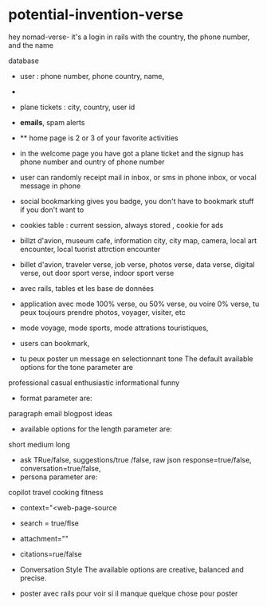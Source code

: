 # potential-invention-verse
hey
nomad-verse- it's a login in rails with the country, the phone number, and the name

database

- user : phone number, phone country, name,
* 

- plane tickets : city, country, user id
- **emails**, spam alerts

- ** home page is 2 or 3 of your favorite activities
- in the welcome page you have got a plane ticket
and the signup has phone number and ountry of phone number

- user can randomly receipt mail in inbox, or sms in phone inbox, or vocal message in phone

- social bookmarking gives you badge, you don't have to bookmark stuff if you don't want to
- cookies table : current session, always stored ,  cookie for ads
- billzt d'avion, museum cafe, information city, city map, camera, local art encounter, local tuorist attrction encounter

- billet d'avion, traveler verse, job verse, photos verse, data verse, digital verse, out door sport verse, indoor sport verse

- avec rails, tables et les base de données
- application avec mode 100% verse, ou 50% verse, ou voire 0% verse, tu peux toujours prendre photos, voyager, visiter, etc
- mode voyage, mode sports, mode attrations touristiques,
- users can bookmark,
- tu peux poster un message en selectionnant tone  The default available options for the tone parameter are

professional
casual
enthusiastic
informational
funny
- format parameter are:

paragraph
email
blogpost
ideas
- available options for the length parameter are:

short
medium
long
- ask TRue/false, suggestions/true /false, raw json response=true/false, conversation=true/false,
- persona parameter are:

copilot
travel
cooking
fitness

- context="<web-page-source
- search = true/flse
- attachment="<image-url-or-path>"
- citations=rue/false
- Conversation Style
The available options are creative, balanced and precise.


- poster avec rails pour voir si il manque quelque chose pour poster
